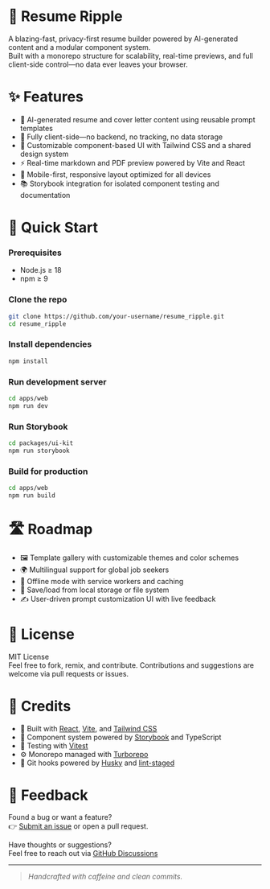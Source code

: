 # 🧠 Resume Ripple

A blazing-fast, privacy-first resume builder powered by AI-generated content and a modular component system.  
Built with a monorepo structure for scalability, real-time previews, and full client-side control—no data ever leaves your browser.

# ✨ Features

- 🧠 AI-generated resume and cover letter content using reusable prompt templates
- 🔐 Fully client-side—no backend, no tracking, no data storage
- 🎨 Customizable component-based UI with Tailwind CSS and a shared design system
- ⚡ Real-time markdown and PDF preview powered by Vite and React
- 📱 Mobile-first, responsive layout optimized for all devices
- 📚 Storybook integration for isolated component testing and documentation

# 🚀 Quick Start

### Prerequisites

- Node.js ≥ 18
- npm ≥ 9

### Clone the repo

```bash
git clone https://github.com/your-username/resume_ripple.git
cd resume_ripple
```

### Install dependencies

```bash
npm install
```

### Run development server

```bash
cd apps/web
npm run dev
```

### Run Storybook

```bash
cd packages/ui-kit
npm run storybook
```

### Build for production

```bash
cd apps/web
npm run build
```

# 🛣️ Roadmap

- 🖼 Template gallery with customizable themes and color schemes
- 🌍 Multilingual support for global job seekers
- 📴 Offline mode with service workers and caching
- 💾 Save/load from local storage or file system
- ✍️ User-driven prompt customization UI with live feedback

# 📄 License

MIT License  
Feel free to fork, remix, and contribute. Contributions and suggestions are welcome via pull requests or issues.

# 🙌 Credits

- 🧰 Built with [React](https://reactjs.org/), [Vite](https://vitejs.dev/), and [Tailwind CSS](https://tailwindcss.com/)
- 🧱 Component system powered by [Storybook](https://storybook.js.org/) and TypeScript
- 🧪 Testing with [Vitest](https://vitest.dev/)
- ⚙️ Monorepo managed with [Turborepo](https://turbo.build/repo)
- 🐶 Git hooks powered by [Husky](https://typicode.github.io/husky/) and [lint-staged](https://github.com/okonet/lint-staged)

# 💬 Feedback

Found a bug or want a feature?  
👉 [Submit an issue](https://github.com/your-username/resume_ripple/issues) or open a pull request.

Have thoughts or suggestions?  
Feel free to reach out via [GitHub Discussions](https://github.com/your-username/resume_ripple/discussions)

---

> _Handcrafted with caffeine and clean commits._
